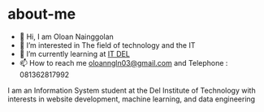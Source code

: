 # about-me
- 👋 Hi, I am Oloan Nainggolan
- 👀 I’m interested in The field of technology and the IT
- 🌱 I’m currently learning at [IT DEL](https://www.del.ac.id/)
- 📫 How to reach me oloanngln03@gmail.com and Telephone : 081362817992

I am an Information System student at the Del Institute of Technology with interests in website development, machine learning, and data engineering

